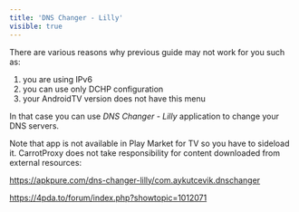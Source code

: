 ```yaml
---
title: 'DNS Changer - Lilly'
visible: true
---
```


There are various reasons why previous guide may not work for you such as:
1. you are using IPv6
2. you can use only DCHP configuration
3. your AndroidTV version does not have this menu

In that case you can use _DNS Changer - Lilly_ application to change your DNS servers.

Note that app is not available in Play Market for TV so you have to sideload it.
CarrotProxy does not take responsibility for content downloaded from external resources:

https://apkpure.com/dns-changer-lilly/com.aykutcevik.dnschanger

https://4pda.to/forum/index.php?showtopic=1012071